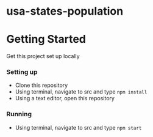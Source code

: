 # usa-states-population

# Getting Started
Get this project set up locally
### Setting up
* Clone this repository
* Using terminal, navigate to src and type `npm install`
* Using a text editor, open this repository
### Running
* Using terminal, navigate to src and type `npm start`
